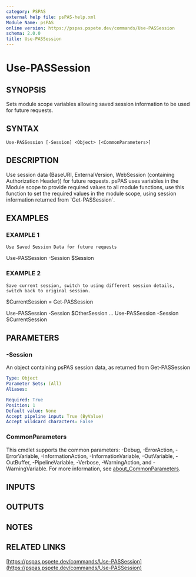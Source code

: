 ```yaml
---
category: PSPAS
external help file: psPAS-help.xml
Module Name: psPAS
online version: https://pspas.pspete.dev/commands/Use-PASSession
schema: 2.0.0
title: Use-PASSession
---
```


# Use-PASSession

## SYNOPSIS
Sets module scope variables allowing saved session information to be used for future requests.

## SYNTAX

```
Use-PASSession [-Session] <Object> [<CommonParameters>]
```

## DESCRIPTION
Use session data (BaseURI, ExternalVersion, WebSession (containing Authorization Header)) for future requests.
psPAS uses variables in the Module scope to provide required values to all module functions, use this function to
set the required values in the module scope, using session information returned from \`Get-PASSession\`.

## EXAMPLES

### EXAMPLE 1
```
Use Saved Session Data for future requests
```

Use-PASSession -Session $Session

### EXAMPLE 2
```
Save current session, switch to using different session details, switch back to original session.
```

$CurrentSession = Get-PASSession

Use-PASSession -Session $OtherSession
...
Use-PASSession -Session $CurrentSession

## PARAMETERS

### -Session
An object containing psPAS session data, as returned from Get-PASSession

```yaml
Type: Object
Parameter Sets: (All)
Aliases:

Required: True
Position: 1
Default value: None
Accept pipeline input: True (ByValue)
Accept wildcard characters: False
```

### CommonParameters
This cmdlet supports the common parameters: -Debug, -ErrorAction, -ErrorVariable, -InformationAction, -InformationVariable, -OutVariable, -OutBuffer, -PipelineVariable, -Verbose, -WarningAction, and -WarningVariable. For more information, see [about_CommonParameters](http://go.microsoft.com/fwlink/?LinkID=113216).

## INPUTS

## OUTPUTS

## NOTES

## RELATED LINKS

[https://pspas.pspete.dev/commands/Use-PASSession](https://pspas.pspete.dev/commands/Use-PASSession)

